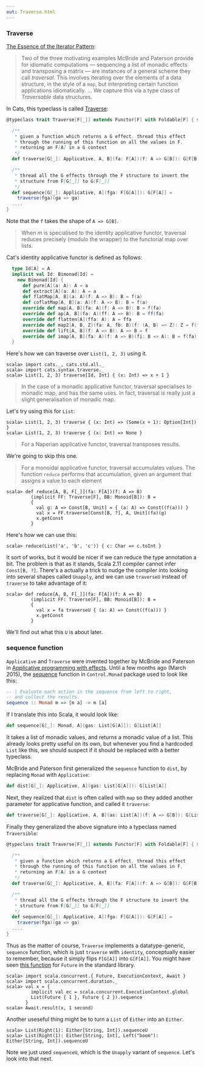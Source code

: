 ```yaml
---
out: Traverse.html
---
```


  [iterator2009]: http://www.comlab.ox.ac.uk/jeremy.gibbons/publications/iterator.pdf
  [TraverseSource]: $catsBaseUrl$/core/src/main/scala/cats/Traverse.scala
  [ControlMonadSequence]: https://downloads.haskell.org/~ghc/7.8.4/docs/html/libraries/base-4.7.0.2/Control-Monad.html#v:sequence
  [McBride2008]: http://strictlypositive.org/IdiomLite.pdf
  [FutureSequence]: http://www.scala-lang.org/api/2.11.6/index.html#scala.concurrent.Future$

### Traverse

[The Essence of the Iterator Pattern][iterator2009]:

> Two of the three motivating examples McBride and Paterson provide for idiomatic computations — sequencing a list of monadic effects and transposing a matrix — are instances of a general scheme they call *traversal*.
> This involves iterating over the elements of a data structure, in the style of a `map`, but interpreting certain function applications idiomatically.
> ...
> We capture this via a type class of *Traversable* data structures.

In Cats, this typeclass is called [Traverse][TraverseSource]:

```scala
@typeclass trait Traverse[F[_]] extends Functor[F] with Foldable[F] { self =>

  /**
   * given a function which returns a G effect, thread this effect
   * through the running of this function on all the values in F,
   * returning an F[A] in a G context
   */
  def traverse[G[_]: Applicative, A, B](fa: F[A])(f: A => G[B]): G[F[B]]

  /**
   * thread all the G effects through the F structure to invert the
   * structure from F[G[_]] to G[F[_]]
   */
  def sequence[G[_]: Applicative, A](fga: F[G[A]]): G[F[A]] =
    traverse(fga)(ga => ga)
  ....
}
```

Note that the `f` takes the shape of `A => G[B]`.

> When *m* is specialised to the identity applicative functor,
> traversal reduces precisely (modulo the wrapper) to the functorial map over lists.

Cat's identity applicative functor is defined as follows:


```scala
  type Id[A] = A
  implicit val Id: Bimonad[Id] =
    new Bimonad[Id] {
      def pure[A](a: A): A = a
      def extract[A](a: A): A = a
      def flatMap[A, B](a: A)(f: A => B): B = f(a)
      def coflatMap[A, B](a: A)(f: A => B): B = f(a)
      override def map[A, B](fa: A)(f: A => B): B = f(fa)
      override def ap[A, B](fa: A)(ff: A => B): B = ff(fa)
      override def flatten[A](ffa: A): A = ffa
      override def map2[A, B, Z](fa: A, fb: B)(f: (A, B) => Z): Z = f(fa, fb)
      override def lift[A, B](f: A => B): A => B = f
      override def imap[A, B](fa: A)(f: A => B)(fi: B => A): B = f(fa)
  }
```

Here's how we can traverse over `List(1, 2, 3)` using it.


```console:new
scala> import cats._, cats.std.all._
scala> import cats.syntax.traverse._
scala> List(1, 2, 3) traverse[Id, Int] { (x: Int) => x + 1 }
```

> In the case of a monadic applicative functor, traversal specialises to monadic map, and has the same uses. In fact, traversal is really just a slight generalisation of monadic map.

Let's try using this for `List`:

```console
scala> List(1, 2, 3) traverse { (x: Int) => (Some(x + 1): Option[Int]) }
scala> List(1, 2, 3) traverse { (x: Int) => None }
```

> For a Naperian applicative functor, traversal transposes results.

We're going to skip this one.

> For a monoidal applicative functor, traversal accumulates values.
> The function `reduce` performs that accumulation, given an argument that assigns a value to each element

```console
scala> def reduce[A, B, F[_]](fa: F[A])(f: A => B)
         (implicit FF: Traverse[F], BB: Monoid[B]): B =
         {
           val g: A => Const[B, Unit] = { (a: A) => Const((f(a))) }
           val x = FF.traverse[Const[B, ?], A, Unit](fa)(g)
           x.getConst
         }
```

Here's how we can use this:

```console
scala> reduce(List('a', 'b', 'c')) { c: Char => c.toInt }
```

It sort of works, but it would be nicer if we can reduce the type annotation a bit.
The problem is that as it stands, Scala 2.11 compiler cannot infer `Const[B, ?]`.
There's a actually a trick to nudge the compiler into looking into several shapes called `Unapply`,
and we can use `traverseU` instead of `traverse` to take advantage of it:

```console
scala> def reduce[A, B, F[_]](fa: F[A])(f: A => B)
         (implicit FF: Traverse[F], BB: Monoid[B]): B =
         {
           val x = fa traverseU { (a: A) => Const((f(a))) }
           x.getConst
         }
```

We'll find out what this `U` is about later.

### sequence function

`Applicative` and `Traverse` were invented together by
McBride and Paterson in [Applicative programming with effects][McBride2008].
Until a few months ago (March 2015), the [sequence][ControlMonadSequence] function
in `Control.Monad` package used to look like this:

```haskell
-- | Evaluate each action in the sequence from left to right,
-- and collect the results.
sequence :: Monad m => [m a] -> m [a]
```

If I translate this into Scala, it would look like:

```scala
def sequence[G[_]: Monad, A](gas: List[G[A]]): G[List[A]]
```

It takes a list of monadic values, and returns a monadic value of a list.
This already looks pretty useful on its own,
but whenever you find a hardcoded `List` like this, we should suspect if it should
be replaced with a better typeclass.

McBride and Paterson first generalized the `sequence` function to
`dist`, by replacing `Monad` with `Applicative`:

```scala
def dist[G[_]: Applicative, A](gas: List[G[A]]): G[List[A]]
```

Next, they realized that `dist` is often called with `map` so they
added another parameter for applicative function, and called it `traverse`:

```scala
def traverse[G[_]: Applicative, A, B](as: List[A])(f: A => G[B]): G[List[B]]
```

Finally they generalized the above signature into a typeclass named `Traversible`:

```scala
@typeclass trait Traverse[F[_]] extends Functor[F] with Foldable[F] { self =>

  /**
   * given a function which returns a G effect, thread this effect
   * through the running of this function on all the values in F,
   * returning an F[A] in a G context
   */
  def traverse[G[_]: Applicative, A, B](fa: F[A])(f: A => G[B]): G[F[B]]

  /**
   * thread all the G effects through the F structure to invert the
   * structure from F[G[_]] to G[F[_]]
   */
  def sequence[G[_]: Applicative, A](fga: F[G[A]]): G[F[A]] =
    traverse(fga)(ga => ga)
  ....
}
```

Thus as the matter of course, `Traverse` implements a datatype-generic,
`sequence` function, which is just `traverse` with `identity`, conceptually easier to remember,
because it simply flips `F[G[A]]` into `G[F[A]]`.
You might have seen [this function][FutureSequence] for `Future` in the standard library.

```console
scala> import scala.concurrent.{ Future, ExecutionContext, Await }
scala> import scala.concurrent.duration._
scala> val x = {
         implicit val ec = scala.concurrent.ExecutionContext.global
         List(Future { 1 }, Future { 2 }).sequence
       }
scala> Await.result(x, 1 second)
```

Another useseful thing might be to turn a `List` of `Either` into an `Either`.

```console
scala> List(Right(1): Either[String, Int]).sequenceU
scala> List(Right(1): Either[String, Int], Left("boom"): Either[String, Int]).sequenceU
```

Note we just used `sequenceU`, which is the `Unapply` variant of `sequence`.
Let's look into that next.

